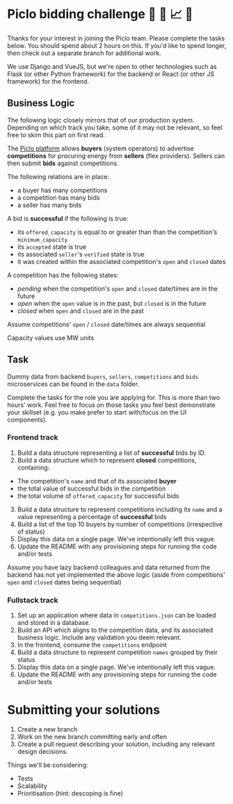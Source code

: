 # Piclo bidding challenge :tada: :battery: :chart_with_upwards_trend: :metal:

Thanks for your interest in joining the Piclo team. Please complete the tasks  below. You should spend about 2 hours on this. If you'd like to spend longer, then check out a separate branch for additional work.

We use Django and VueJS, but we're open to other technologies such as Flask (or other Python framework) for the backend or React (or other JS framework) for the frontend.


## Business Logic

The following logic closely mirrors that of our production system. Depending on which track you take, some of it may not be relevant, so feel free to skim this part on first read.

The [Piclo platform](https://picloflex.com) allows **buyers** (system operators) to advertise **competitions** for procuring energy from **sellers** (flex providers). Sellers can then submit **bids** against competitions.

The following relations are in place:

 - a buyer has many competitions
 - a competition has many bids
 - a seller has many bids

A bid is **successful** if the following is true:

 - its `offered_capacity` is equal to or greater than than the competition's `minimum_capacity`
 - its `accepted` state is true
 - its associated `seller`'s `verified` state is true
 - it was created within the associated competition's `open` and `closed` dates

A competition has the following states:

 - *pending* when the competition's `open` and `closed` date/times are in the future
 - *open* when the `open` value is in the past, but `closed` is in the future
 - *closed* when `open` and `closed` are in the past

Assume competitions' `open` / `closed` date/times are always sequential

Capacity values use MW units


## Task

Dummy data from backend `buyers`, `sellers`, `competitions` and `bids` microservices can be found in the `data` folder.

Complete the tasks for the role you are applying for. This is more than two hours' work. Feel free to focus on those tasks you feel best demonstrate your skillset (e.g. you make prefer to start with/focus on the UI components).

### Frontend track

1. Build a data structure representing a list of **successful** bids by ID.
2. Build a data structure which to represent **closed** competitions, containing:
 - The competition's `name` and that of its associated **buyer**
 - the total value of successful bids in the competition
 - the total volume of `offered_capacity` for successful bids
3. Build a data structure to represent competitions including its `name` and a value representing a percentage of **successful** bids
4. Build a list of the top 10 buyers by number of competitions (irrespective of status)
5. Display this data on a single page. We've intentionally left this vague.
6. Update the README with any provisioning steps for running the code and/or tests

Assume you have lazy backend colleagues and data returned from the backend has not yet implemented the above logic (aside from competitions' `open` and `closed` dates being sequential)

### Fullstack track

1. Set up an application where data in `competitions.json` can be loaded and stored in a database.
2. Build an API which aligns to the competition data, and its associated business logic. Include any validation you deem relevant.
3. In the frontend, consume the `competitions` endpoint
4. Build a data structure to represent competition `names` grouped by their status
5. Display this data on a single page. We've intentionally left this vague.
6. Update the README with any provisioning steps for running the code and/or tests


# Submitting your solutions

1. Create a new branch
2. Work on the new branch committing early and often
3. Create a pull request describing your solution, including any relevant design decisions.

Things we'll be considering:

 * Tests
 * Scalability
 * Prioritisation (hint: descoping is fine)
